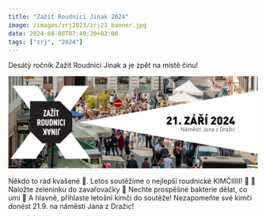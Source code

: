 ```yaml
---
title: "Zažít Roudnici Jinak 2024"
image: /images/zrj2023/zrj23_banner.jpg
date: 2024-08-08T07:49:20+02:00
tags: ["zrj", "2024"]
---
```


Desátý ročník Zažít Roudnici Jinak a je zpět na místě činu!

![Desaty Rocnik](deset.jpg)

Někdo to rád kvašené 🤭. Letos soutěžíme o nejlepší roudnické KIMČIIIII! 🥬
🥛 Naložte zeleninku do zavařovačky
🦠 Nechte prospěšné bakterie dělat, co umí
🥇 A hlavně, přihlaste letošní kimči do soutěže!
Nezapomeňte své kimči donést 21.9. na náměstí Jana z Dražic!